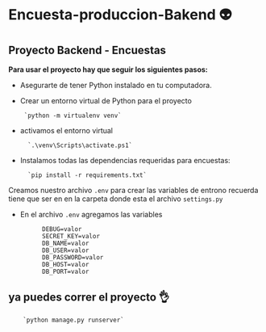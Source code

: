 # Encuesta-produccion-Bakend :alien:
## Proyecto Backend - Encuestas

**Para usar el proyecto hay que seguir los siguientes pasos:**


- Asegurarte de tener Python instalado en tu computadora.

-  Crear un entorno virtual de Python para el proyecto 

		`python -m virtualenv venv`

- activamos el entorno virtual

		`.\venv\Scripts\activate.ps1`

- Instalamos todas las dependencias requeridas para encuestas:

		`pip install -r requirements.txt`

Creamos nuestro archivo `.env` para crear las variables de entrono recuerda tiene que ser en en la carpeta donde esta el archivo `settings.py`

- En el archivo `.env` agregamos las variables


			DEBUG=valor
			SECRET_KEY=valor
			DB_NAME=valor
			DB_USER=valor
			DB_PASSWORD=valor
			DB_HOST=valor
			DB_PORT=valor

## ya puedes correr el proyecto :ok_hand:

		`python manage.py runserver`
